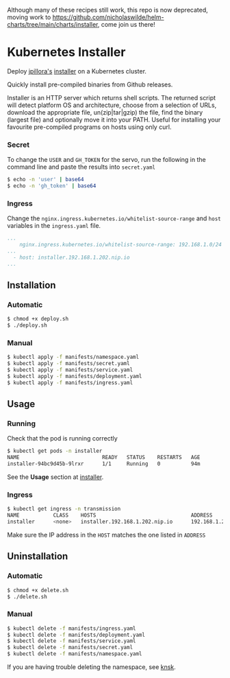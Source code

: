 Although many of these recipes still work, this repo is now deprecated, moving work to https://github.com/nicholaswilde/helm-charts/tree/main/charts/installer, come join us there!

# Kubernetes Installer
Deploy [jpillora's](https://github.com/jpillora) [installer](https://github.com/jpillora/installer) on a Kubernetes cluster.

Quickly install pre-compiled binaries from Github releases.

Installer is an HTTP server which returns shell scripts. The returned script will detect platform OS and architecture, choose from a selection of URLs, download the appropriate file, un(zip|tar|gzip) the file, find the binary (largest file) and optionally move it into your PATH. Useful for installing your favourite pre-compiled programs on hosts using only curl.

### Secret
To change the `USER` and `GH_TOKEN` for the servo, run the following in the command line and paste the results into `secret.yaml`
```bash
$ echo -n 'user' | base64
$ echo -n 'gh_token' | base64
```
### Ingress
Change the `nginx.ingress.kubernetes.io/whitelist-source-range` and `host` variables in the `ingress.yaml` file.
```yaml
...
    nginx.ingress.kubernetes.io/whitelist-source-range: 192.168.1.0/24
...
  - host: installer.192.168.1.202.nip.io
...
```
## Installation
### Automatic
```bash
$ chmod +x deploy.sh
$ ./deploy.sh
```

### Manual
```bash
$ kubectl apply -f manifests/namespace.yaml
$ kubectl apply -f manifests/secret.yaml
$ kubectl apply -f manifests/service.yaml
$ kubectl apply -f manifests/deployment.yaml
$ kubectl apply -f manifests/ingress.yaml
```

## Usage
### Running
Check that the pod is running correctly
```bash
$ kubectl get pods -n installer
NAME                           READY   STATUS    RESTARTS   AGE
installer-94bc9d45b-9lrxr      1/1     Running   0          94m
```
See the **Usage** section at [installer](https://github.com/jpillora/installer#usage).

### Ingress
```bash
$ kubectl get ingress -n transmission
NAME           CLASS    HOSTS                               ADDRESS         PORTS   AGE
installer      <none>   installer.192.168.1.202.nip.io      192.168.1.202   80      73m
```
Make sure the IP address in the `HOST` matches the one listed in `ADDRESS`

## Uninstallation
### Automatic
```bash
$ chmod +x delete.sh
$ ./delete.sh
```

### Manual
```bash
$ kubectl delete -f manifests/ingress.yaml
$ kubectl delete -f manifests/deployment.yaml
$ kubectl delete -f manifests/service.yaml
$ kubectl delete -f manifests/secret.yaml
$ kubectl delete -f manifests/namespace.yaml

```
If you are having trouble deleting the namespace, see [knsk](https://github.com/thyarles/knsk).
